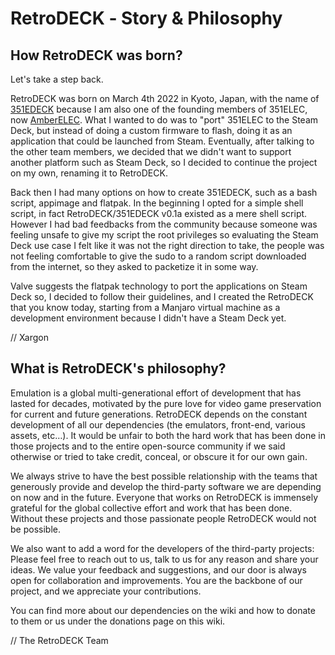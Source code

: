 # RetroDECK ‐ Story & Philosophy

## How RetroDECK was born?
Let's take a step back.

RetroDECK was born on March 4th 2022 in Kyoto, Japan, with the name of [351EDECK](https://imgur.com/a/tGC9ZGO) because I am also one of the founding members of 351ELEC, now [AmberELEC](https://amberelec.org/).
What I wanted to do was to "port" 351ELEC to the Steam Deck, but instead of doing a custom firmware to flash, doing it as an application that could be launched from Steam.
Eventually, after talking to the other team members, we decided that we didn't want to support another platform such as Steam Deck, so I decided to continue the project on my own, renaming it to RetroDECK.

Back then I had many options on how to create 351EDECK, such as a bash script, appimage and flatpak.
In the beginning I opted for a simple shell script, in fact RetroDECK/351EDECK v0.1a existed as a mere shell script.
However I had bad feedbacks from the community because someone was feeling unsafe to give my script the root privileges so evaluating the Steam Deck use case I felt like it was not the right direction to take, the people was not feeling comfortable to give the sudo to a random script downloaded from the internet, so they asked to packetize it in some way.

Valve suggests the flatpak technology to port the applications on Steam Deck so, I decided to follow their guidelines, and I created the RetroDECK that you know today, starting from a Manjaro virtual machine as a development environment because I didn't have a Steam Deck yet.

// Xargon

## What is RetroDECK's philosophy?
Emulation is a global multi-generational effort of development that has lasted for decades, motivated by the pure love for video game preservation for current and future generations. RetroDECK depends on the constant development of all our dependencies (the emulators, front-end, various assets, etc…). It would be unfair to both the hard work that has been done in those projects and to the entire open-source community if we said otherwise or tried to take credit, conceal, or obscure it for our own gain.

We always strive to have the best possible relationship with the teams that generously provide and develop the third-party software we are depending on now and in the future. Everyone that works on RetroDECK is immensely grateful for the global collective effort and work that has been done. Without these projects and those passionate people RetroDECK would not be possible.

We also want to add a word for the developers of the third-party projects: Please feel free to reach out to us, talk to us for any reason and share your ideas. We value your feedback and suggestions, and our door is always open for collaboration and improvements. You are the backbone of our project, and we appreciate your contributions.

You can find more about our dependencies on the wiki and how to donate to them or us under the donations page on this wiki.

// The RetroDECK Team
